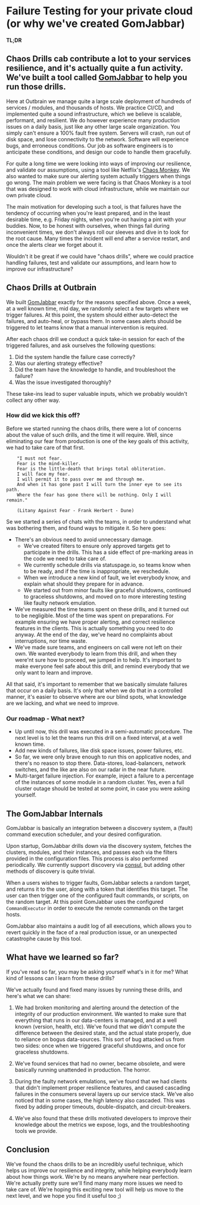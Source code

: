 # Failure Testing for your private cloud (or why we've created GomJabbar)

__TL;DR__

Chaos Drills cab contribute a lot to your services resilience, and it's actually quite a fun activity.
 We've built a tool called [GomJabbar](https://github.com/outbrain/GomJabbar) to help you run those drills.
---
 
Here at Outbrain we manage quite a large scale deployment of hundreds of services / modules, 
and thousands of hosts. We practice CI/CD, and implemented quite a sound infrastructure, 
which we believe is scalable, performant, and resilient. 
We do however experience many production issues on a daily basis, just like any other large scale organization.
You simply can't ensure a 100% fault free system. Servers will crash, run out of disk space, 
and lose connectivity to the network. Software will experience bugs, and erroneous conditions. 
Our job as software engineers is to anticipate these conditions, and design our code to handle them gracefully.

For quite a long time we were looking into ways of improving our resilience, and validate our assumptions, using a tool like Netflix's [Chaos Monkey](https://github.com/Netflix/chaosmonkey).
We also wanted to make sure our alerting system actually triggers when things go wrong.
The main problem we were facing is that Chaos Monkey is a tool that was designed to work with cloud infrastructure, 
while we maintain our own private cloud.

The main motivation for developing such a tool, is that failures have the tendency of occurring when you're least prepared, 
and in the least desirable time, e.g. Friday nights, when you're out having a pint with your buddies. 
Now, to be honest with ourselves, when things fail during inconvenient times, 
we don't always roll our sleeves and dive in to look for the root cause. 
Many times the incident will end after a service restart, and once the alerts clear we forget about it.

Wouldn't it be great if we could have "chaos drills", where we could practice handling failures, 
test and validate our assumptions, and learn how to improve our infrastructure?

## Chaos Drills at Outbrain

We built [GomJabbar](https://github.com/outbrain/GomJabbar) exactly for the reasons specified above. 
Once a week, at a well known time, mid day, we randomly select a few targets where we trigger failures.
At this point, the system should either auto-detect the failures, and auto-heal, or bypass them.
In some cases alerts should be triggered to let teams know that a manual intervention is required.

After each chaos drill we conduct a quick take-in session for each of the triggered failures, 
and ask ourselves the following questions:
1. Did the system handle the failure case correctly? 
1. Was our alerting strategy effective?
1. Did the team have the knowledge to handle, and troubleshoot the failure?
1. Was the issue investigated thoroughly?
 
These take-ins lead to super valuable inputs, which we probably wouldn't collect any other way.

### How did we kick this off?

Before we started running the chaos drills, there were a lot of concerns about the value of such drills, 
and the time it will require. Well, since eliminating our fear from production is one of the key goals of this activity, 
we had to take care of that first. 

```text
    "I must not fear. 
    Fear is the mind-killer. 
    Fear is the little-death that brings total obliteration. 
    I will face my fear. 
    I will permit it to pass over me and through me. 
    And when it has gone past I will turn the inner eye to see its path. 
    Where the fear has gone there will be nothing. Only I will remain." 
    
    (Litany Against Fear - Frank Herbert - Dune)
```

Se we started a series of chats with the teams, in order to understand what was bothering them, and found ways to mitigate it. 
So here goes:

* There's an obvious need to avoid unnecessary damage.
  * We've created filters to ensure only approved targets get to participate in the drills. 
  This has a side effect of pre-marking areas in the code we need to take care of.
   * We currently schedule drills via statuspage.io, so teams know when to be ready, and if the time is inappropriate, 
   we reschedule.
   * When we introduce a new kind of fault, we let everybody know, and explain what should they prepare for in advance.
   * We started out from minor faults like graceful shutdowns, continued to graceless shutdowns, 
   and moved on to more interesting testing like faulty network emulation.
* We've measured the time teams spent on these drills, and it turned out to be negligible.
   Most of the time was spent on preparations. For example ensuring we have proper alerting, 
   and correct resilience features in the clients.
   This is actually something you need to do anyway. At the end of the day, we've heard no complaints about interruptions, nor time waste.
* We've made sure teams, and engineers on call were not left on their own. We wanted everybody to learn 
from this drill, and when they were'nt sure how to proceed, we jumped in to help. It's important
to make everyone feel safe about this drill, and remind everybody that we only want to learn and improve.

   
All that said, it's important to remember that we basically simulate failures that occur on a daily basis.
It's only that when we do that in a controlled manner, it's easier to observe where are our blind spots, what knowledge are we lacking,
and what we need to improve.
 
### Our roadmap - What next?

* Up until now, this drill was executed in a semi-automatic procedure. The next level is to let the teams run this drill 
on a fixed interval, at a well known time. 
* Add new kinds of failures, like disk space issues, power failures, etc.
* So far, we were only brave enough to run this on applicative nodes, and there's no reason to stop there. 
Data-stores, load-balancers, network switches, and the like are also on our radar in the near future.
* Multi-target failure injection. 
For example, inject a failure to a percentage of the instances of some module in a random cluster. 
Yes, even a full cluster outage should be tested at some point, in case you were asking yourself. 

## The GomJabbar Internals

GomJabbar is basically an integration between a discovery system, a (fault) command execution scheduler, 
and your desired configuration. 

Upon startup, GomJabbar drills down via the discovery system, fetches the clusters, modules, and their instances, 
and passes each via the filters provided in the configuration files. This process is also performed periodically.
We currently support discovery via [consul](https://www.consul.io/), 
but adding other methods of discovery is quite trivial.

When a users wishes to trigger faults, GomJabbar selects a random target, and returns it to the user, 
along with a token that identifies this target.
The user can then trigger one of the configured fault commands, or scripts, on the random target.
At this point GomJabbar uses the configured `CommandExecutor` in order to execute the remote commands on the target hosts.

GomJabbar also maintains a audit log of all executions, which allows you to revert quickly in the face of a real production issue,
or an unexpected catastrophe cause by this tool.

## What have we learned so far?

If you've read so far, you may be asking yourself what's in it for me? What kind of lessons can I learn from these drills?

We've actually found and fixed many issues by running these drills, and here's what we can share:

1. We had broken monitoring and alerting around the detection of the integrity of our production environment.
We wanted to make sure that everything that runs in our data-centers is managed, and at a well known (version, health, etc).
We've found that we didn't compute the difference between the desired state, and the actual state properly, 
due to reliance on bogus data-sources. This sort of bug attacked us from two sides: 
once when we triggered graceful shutdowns, and once for graceless shutdowns.

1. We've found services that had no owner, became obsolete, and were basically running unattended in production. The horror.

1. During the faulty network emulations, we've found that we had clients that didn't implement proper resilience features,
and caused cascading failures in the consumers several layers up our service stack. 
We've also noticed that in some cases, the high latency also cascaded. 
This was fixed by adding proper timeouts, double-dispatch, and circuit-breakers.
    
1. We've also found that these drills motivated developers to improve their knowledge about the metrics we expose, 
logs, and the troubleshooting tools we provide. 

## Conclusion

We've found the chaos drills to be an incredibly useful technique, which helps us improve our resilience and integrity, 
while helping everybody learn about how things work.
We're by no means anywhere near perfection. 
We're actually pretty sure we'll find many many more issues we need to take care of.
We're hoping this exciting new tool will help us move to the next level, and we hope you find it useful too ;) 